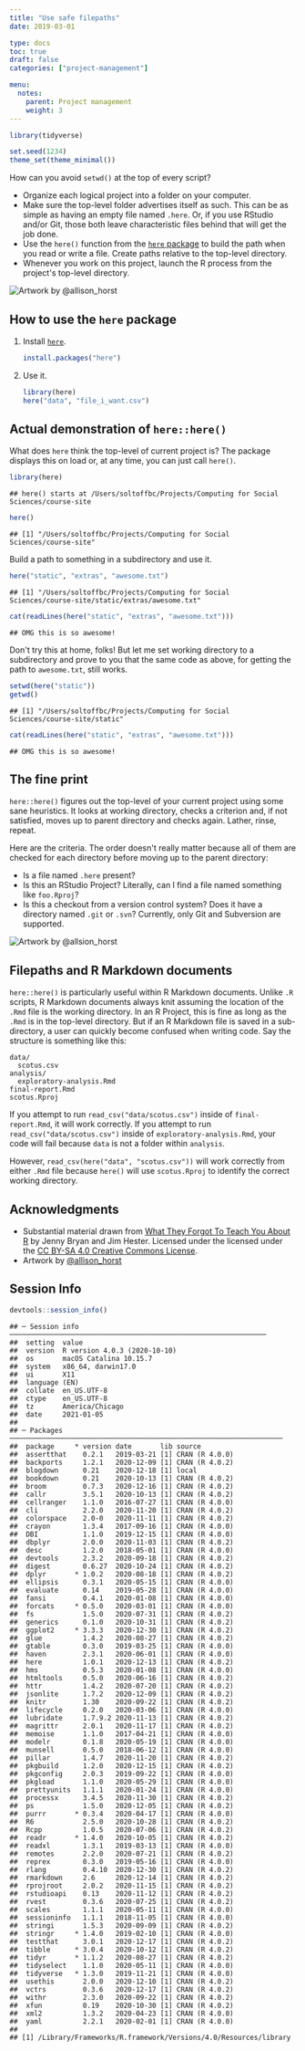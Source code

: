 ```yaml
---
title: "Use safe filepaths"
date: 2019-03-01

type: docs
toc: true
draft: false
categories: ["project-management"]

menu:
  notes:
    parent: Project management
    weight: 3
---
```





```r
library(tidyverse)

set.seed(1234)
theme_set(theme_minimal())
```

How can you avoid `setwd()` at the top of every script?

* Organize each logical project into a folder on your computer.
* Make sure the top-level folder advertises itself as such. This can be as simple as having an empty file named `.here`. Or, if you use RStudio and/or Git, those both leave characteristic files behind that will get the job done.
* Use the `here()` function from the [`here` package](https://CRAN.R-project.org/package=here) to build the path when you read or write a file. Create paths relative to the top-level directory.
* Whenever you work on this project, launch the R process from the project's top-level directory.

![Artwork by @allison_horst](/img/allison_horst_art/here.png)
  
## How to use the `here` package

1. Install [`here`](https://cran.r-project.org/web/packages/here/index.html).

    ```r
    install.packages("here")
    ```

2. Use it.

    ```r
    library(here)
    here("data", "file_i_want.csv")
    ```

## Actual demonstration of `here::here()`

What does `here` think the top-level of current project is? The package displays this on load or, at any time, you can just call `here()`.


```r
library(here)
```

```
## here() starts at /Users/soltoffbc/Projects/Computing for Social Sciences/course-site
```

```r
here()
```

```
## [1] "/Users/soltoffbc/Projects/Computing for Social Sciences/course-site"
```

Build a path to something in a subdirectory and use it.


```r
here("static", "extras", "awesome.txt")
```

```
## [1] "/Users/soltoffbc/Projects/Computing for Social Sciences/course-site/static/extras/awesome.txt"
```

```r
cat(readLines(here("static", "extras", "awesome.txt")))
```

```
## OMG this is so awesome!
```

Don't try this at home, folks! But let me set working directory to a subdirectory and prove to you that the same code as above, for getting the path to `awesome.txt`, still works.


```r
setwd(here("static"))
getwd()
```

```
## [1] "/Users/soltoffbc/Projects/Computing for Social Sciences/course-site/static"
```

```r
cat(readLines(here("static", "extras", "awesome.txt")))
```

```
## OMG this is so awesome!
```

## The fine print

`here::here()` figures out the top-level of your current project using some sane heuristics. It looks at working directory, checks a criterion and, if not satisfied, moves up to parent directory and checks again. Lather, rinse, repeat.

Here are the criteria. The order doesn't really matter because all of them are checked for each directory before moving up to the parent directory:

* Is a file named `.here` present?
* Is this an RStudio Project? Literally, can I find a file named something like `foo.Rproj`?
* Is this a checkout from a version control system? Does it have a directory named `.git` or `.svn`? Currently, only Git and Subversion are supported.

![Artwork by @allsion_horst](/img/allison_horst_art/cracked_setwd.png)

## Filepaths and R Markdown documents

`here::here()` is particularly useful within R Markdown documents. Unlike `.R` scripts, R Markdown documents always knit assuming the location of the `.Rmd` file is the working directory. In an R Project, this is fine as long as the `.Rmd` is in the top-level directory. But if an R Markdown file is saved in a sub-directory, a user can quickly become confused when writing code. Say the structure is something like this:

```
data/
  scotus.csv
analysis/
  exploratory-analysis.Rmd
final-report.Rmd
scotus.Rproj
```

If you attempt to run `read_csv("data/scotus.csv")` inside of `final-report.Rmd`, it will work correctly. If you attempt to run `read_csv("data/scotus.csv")` inside of `exploratory-analysis.Rmd`, your code will fail because `data` is not a folder within `analysis`.

However, `read_csv(here("data", "scotus.csv"))` will work correctly from either `.Rmd` file because `here()` will use `scotus.Rproj` to identify the correct working directory.

## Acknowledgments

* Substantial material drawn from [What They Forgot To Teach You About R](https://whattheyforgot.org/) by Jenny Bryan and Jim Hester. Licensed under the licensed under the [CC BY-SA 4.0 Creative Commons License](https://creativecommons.org/licenses/by-sa/4.0/).
* Artwork by [@allison_horst](https://github.com/allisonhorst/stats-illustrations)

## Session Info



```r
devtools::session_info()
```

```
## ─ Session info ───────────────────────────────────────────────────────────────
##  setting  value                       
##  version  R version 4.0.3 (2020-10-10)
##  os       macOS Catalina 10.15.7      
##  system   x86_64, darwin17.0          
##  ui       X11                         
##  language (EN)                        
##  collate  en_US.UTF-8                 
##  ctype    en_US.UTF-8                 
##  tz       America/Chicago             
##  date     2021-01-05                  
## 
## ─ Packages ───────────────────────────────────────────────────────────────────
##  package     * version date       lib source        
##  assertthat    0.2.1   2019-03-21 [1] CRAN (R 4.0.0)
##  backports     1.2.1   2020-12-09 [1] CRAN (R 4.0.2)
##  blogdown      0.21    2020-12-18 [1] local         
##  bookdown      0.21    2020-10-13 [1] CRAN (R 4.0.2)
##  broom         0.7.3   2020-12-16 [1] CRAN (R 4.0.2)
##  callr         3.5.1   2020-10-13 [1] CRAN (R 4.0.2)
##  cellranger    1.1.0   2016-07-27 [1] CRAN (R 4.0.0)
##  cli           2.2.0   2020-11-20 [1] CRAN (R 4.0.2)
##  colorspace    2.0-0   2020-11-11 [1] CRAN (R 4.0.2)
##  crayon        1.3.4   2017-09-16 [1] CRAN (R 4.0.0)
##  DBI           1.1.0   2019-12-15 [1] CRAN (R 4.0.0)
##  dbplyr        2.0.0   2020-11-03 [1] CRAN (R 4.0.2)
##  desc          1.2.0   2018-05-01 [1] CRAN (R 4.0.0)
##  devtools      2.3.2   2020-09-18 [1] CRAN (R 4.0.2)
##  digest        0.6.27  2020-10-24 [1] CRAN (R 4.0.2)
##  dplyr       * 1.0.2   2020-08-18 [1] CRAN (R 4.0.2)
##  ellipsis      0.3.1   2020-05-15 [1] CRAN (R 4.0.0)
##  evaluate      0.14    2019-05-28 [1] CRAN (R 4.0.0)
##  fansi         0.4.1   2020-01-08 [1] CRAN (R 4.0.0)
##  forcats     * 0.5.0   2020-03-01 [1] CRAN (R 4.0.0)
##  fs            1.5.0   2020-07-31 [1] CRAN (R 4.0.2)
##  generics      0.1.0   2020-10-31 [1] CRAN (R 4.0.2)
##  ggplot2     * 3.3.3   2020-12-30 [1] CRAN (R 4.0.2)
##  glue          1.4.2   2020-08-27 [1] CRAN (R 4.0.2)
##  gtable        0.3.0   2019-03-25 [1] CRAN (R 4.0.0)
##  haven         2.3.1   2020-06-01 [1] CRAN (R 4.0.0)
##  here          1.0.1   2020-12-13 [1] CRAN (R 4.0.2)
##  hms           0.5.3   2020-01-08 [1] CRAN (R 4.0.0)
##  htmltools     0.5.0   2020-06-16 [1] CRAN (R 4.0.2)
##  httr          1.4.2   2020-07-20 [1] CRAN (R 4.0.2)
##  jsonlite      1.7.2   2020-12-09 [1] CRAN (R 4.0.2)
##  knitr         1.30    2020-09-22 [1] CRAN (R 4.0.2)
##  lifecycle     0.2.0   2020-03-06 [1] CRAN (R 4.0.0)
##  lubridate     1.7.9.2 2020-11-13 [1] CRAN (R 4.0.2)
##  magrittr      2.0.1   2020-11-17 [1] CRAN (R 4.0.2)
##  memoise       1.1.0   2017-04-21 [1] CRAN (R 4.0.0)
##  modelr        0.1.8   2020-05-19 [1] CRAN (R 4.0.0)
##  munsell       0.5.0   2018-06-12 [1] CRAN (R 4.0.0)
##  pillar        1.4.7   2020-11-20 [1] CRAN (R 4.0.2)
##  pkgbuild      1.2.0   2020-12-15 [1] CRAN (R 4.0.2)
##  pkgconfig     2.0.3   2019-09-22 [1] CRAN (R 4.0.0)
##  pkgload       1.1.0   2020-05-29 [1] CRAN (R 4.0.0)
##  prettyunits   1.1.1   2020-01-24 [1] CRAN (R 4.0.0)
##  processx      3.4.5   2020-11-30 [1] CRAN (R 4.0.2)
##  ps            1.5.0   2020-12-05 [1] CRAN (R 4.0.2)
##  purrr       * 0.3.4   2020-04-17 [1] CRAN (R 4.0.0)
##  R6            2.5.0   2020-10-28 [1] CRAN (R 4.0.2)
##  Rcpp          1.0.5   2020-07-06 [1] CRAN (R 4.0.2)
##  readr       * 1.4.0   2020-10-05 [1] CRAN (R 4.0.2)
##  readxl        1.3.1   2019-03-13 [1] CRAN (R 4.0.0)
##  remotes       2.2.0   2020-07-21 [1] CRAN (R 4.0.2)
##  reprex        0.3.0   2019-05-16 [1] CRAN (R 4.0.0)
##  rlang         0.4.10  2020-12-30 [1] CRAN (R 4.0.2)
##  rmarkdown     2.6     2020-12-14 [1] CRAN (R 4.0.2)
##  rprojroot     2.0.2   2020-11-15 [1] CRAN (R 4.0.2)
##  rstudioapi    0.13    2020-11-12 [1] CRAN (R 4.0.2)
##  rvest         0.3.6   2020-07-25 [1] CRAN (R 4.0.2)
##  scales        1.1.1   2020-05-11 [1] CRAN (R 4.0.0)
##  sessioninfo   1.1.1   2018-11-05 [1] CRAN (R 4.0.0)
##  stringi       1.5.3   2020-09-09 [1] CRAN (R 4.0.2)
##  stringr     * 1.4.0   2019-02-10 [1] CRAN (R 4.0.0)
##  testthat      3.0.1   2020-12-17 [1] CRAN (R 4.0.2)
##  tibble      * 3.0.4   2020-10-12 [1] CRAN (R 4.0.2)
##  tidyr       * 1.1.2   2020-08-27 [1] CRAN (R 4.0.2)
##  tidyselect    1.1.0   2020-05-11 [1] CRAN (R 4.0.0)
##  tidyverse   * 1.3.0   2019-11-21 [1] CRAN (R 4.0.0)
##  usethis       2.0.0   2020-12-10 [1] CRAN (R 4.0.2)
##  vctrs         0.3.6   2020-12-17 [1] CRAN (R 4.0.2)
##  withr         2.3.0   2020-09-22 [1] CRAN (R 4.0.2)
##  xfun          0.19    2020-10-30 [1] CRAN (R 4.0.2)
##  xml2          1.3.2   2020-04-23 [1] CRAN (R 4.0.0)
##  yaml          2.2.1   2020-02-01 [1] CRAN (R 4.0.0)
## 
## [1] /Library/Frameworks/R.framework/Versions/4.0/Resources/library
```
